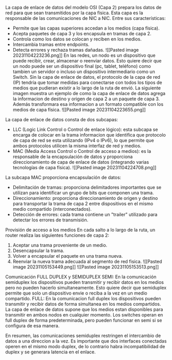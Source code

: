 La capa de enlace de datos del modelo OSI (Capa 2) prepara los datos de red para que sean transmitidos por la capa física. Esta capa es la responsable de las comunicaciones de NIC a NIC.
Entre sus características:
- Permite que las capas superiores accedan a los medios (capa física).
- Acepta paquetes de capa 3 y los encapsula en tramas de capa 2.
- Controla como los datos se colocan y reciben en los medios.
- Intercambia tramas entre endpoints.
- Detecta errores y rechaza tramas dañadas.
![[Pasted image 20231104223236.png]]
En las redes, un nodo es un dispositivo que puede recibir, crear, almacenar o reenviar datos. Esto quiere decir que un nodo puede ser un dispositivo final (pc, tablet, teléfono) como tambien un servidor o incluso un dispositivo intermediario como un Switch.
Sin la capa de enlace de datos, el protocolo de la capa de red (IP) tendría que tomar medidas para conectarse con todos los tipos de medios que pudieran existir a lo largo de la ruta de envió.
La siguiente imagen muestra un ejemplo de como la capa de enlace de datos agrega la informacion de destino y origen de capa 2 a un paquete de capa 3. Además transformara esa informacion a un formato compatible con los medios de capa física.
![[Pasted image 20231104223655.png]]

La capa de enlace de datos consta de dos subcapas:
- LLC (Logic Link Control o Control de enlace lógico): esta subcapa se encarga de colocar en la trama informacion que identifica que protocolo de capa de red se esta utilizando (IPv4 o IPv6), lo que permite que ambos protocolos utilicen la misma interfaz de red y medios.
- MAC (Media Access Control o Control de acceso a medios): es la responsable de la encapsulación de datos y proporciona direccionamiento de capa de enlace de datos (integrando varias tecnologías de capa física).
![[Pasted image 20231104224708.png]]

La subcapa MAC proporciona encapsulación de datos:
- Delimitación de tramas: proporciona delimitadores importantes que se utilizan para identificar un grupo de bits que componen una trama.
- Direccionamiento: proporciona direccionamiento de origen y destino para transportar la trama de capa 2 entre dispositivos en el mismo medio compartido (interconectados).
- Detección de errores: cada trama contiene un "trailer" utilizado para detectar los errores de transmisión.

Provisión de acceso a los medios
En cada salto a lo largo de la ruta, un router realiza las siguientes funciones de capa 2:
1. Aceptar una trama proveniente de un medio.
2. Desencapsular la trama.
3. Volver a encapsular el paquete en una trama nueva.
4. Reenviar la nueva trama adecuada al segmento de red fisica.
![[Pasted image 20231105153449.png]]
![[Pasted image 20231105153513.png]]

Comunicación FULL DUPLEX y SEMIDUPLEX
SEMI:
En la comunicación semiduplex los dispositivos pueden transmitir y recibir datos en los medios pero no pueden hacerlo simultaneamente.
Esto quiere decir que semiduplex permite que solo un dispositivo envie o reciba a la vez en un medio compartido.
FULL:
En la comunicacion full duplex los dispositivos pueden transmitir y recibir datos de forma simultanea en los medios compartidos. La capa de enlace de datos supone que los medios estan disponibles para transmitir en ambos nodos en cualquier momento.
Los switches operan en full duplex de forma predeterminada, pero pueden funcionar en semi si se configura de esa manera.

En resumen, las comunicaciones semiduplex restringen el intercambio de datos a una direccion a la vez.
Es importante que dos interfaces conectadas operen en el mismo modo duplex, de lo contrario habra incompatibilidad de duplex y se generara latencia en el enlace.
